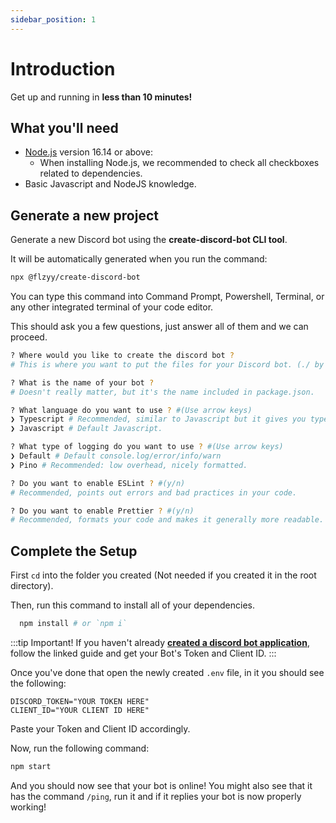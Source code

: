 ```yaml
---
sidebar_position: 1
---
```


# Introduction

Get up and running in **less than 10 minutes!**

## What you'll need

- [Node.js](https://nodejs.org/en/download/) version 16.14 or above:
  - When installing Node.js, we recommended to check all checkboxes related to dependencies.
- Basic Javascript and NodeJS knowledge.

## Generate a new project

Generate a new Discord bot using the **create-discord-bot CLI tool**.

It will be automatically generated when you run the command:

```bash
npx @flzyy/create-discord-bot
```

You can type this command into Command Prompt, Powershell, Terminal, or any other integrated terminal of your code editor.

This should ask you a few questions, just answer all of them and we can proceed.

```bash
? Where would you like to create the discord bot ? 
# This is where you want to put the files for your Discord bot. (./ by default)

? What is the name of your bot ?
# Doesn't really matter, but it's the name included in package.json.

? What language do you want to use ? #(Use arrow keys)
❯ Typescript # Recommended, similar to Javascript but it gives you type safety and intellisense.
❯ Javascript # Default Javascript.

? What type of logging do you want to use ? #(Use arrow keys)
❯ Default # Default console.log/error/info/warn
❯ Pino # Recommended: low overhead, nicely formatted.

? Do you want to enable ESLint ? #(y/n)
# Recommended, points out errors and bad practices in your code. 

? Do you want to enable Prettier ? #(y/n)
# Recommended, formats your code and makes it generally more readable.
```

## Complete the Setup

First <code>cd</code> into the folder you created (Not needed if you created it in the root directory).

Then, run this command to install all of your dependencies.
```bash
  npm install # or `npm i`
```

:::tip Important!
If you haven't already **[created a discord bot application](https://discordjs.guide/preparations/setting-up-a-bot-application.html)**, follow the linked guide and get your Bot's Token and Client ID.
:::

Once you've done that open the newly created <code>.env</code> file, in it you should see the following:

```text
DISCORD_TOKEN="YOUR TOKEN HERE"
CLIENT_ID="YOUR CLIENT ID HERE"
```

Paste your Token and Client ID accordingly.

Now, run the following command:

```bash
npm start
```

And you should now see that your bot is online! You might also see that it has the command <code>/ping</code>, run it and if it replies your bot is now properly working!